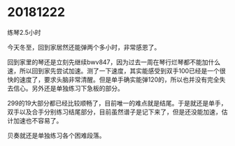 # 20181222

练琴2.5小时

今天冬至，回到家居然还能弹两个多小时，非常感恩了。

回到家里的琴还是立刻先继续bwv847，因为过去一周在琴行烂琴都不能加什么速，所以回到家先尝试加速。测了一下速度，其实能感受到双手100已经是一个很快的速度了，要求头脑非常清醒。但是单手确实能弹120的，所以也并没有完全失去信心。另外还是单独练习下急板的部分。

299的19大部分都已经比较顺畅了，目前唯一的难点就是结尾。于是就还是单手，双手以及合手分别练习结尾部分，目前虽然谱子是记下来了，但是还没能加速，估计加速也不容易了。

贝奏就还是单独练习各个困难段落。
